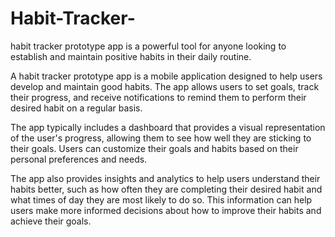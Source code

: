 # Habit-Tracker-
 habit tracker prototype app is a powerful tool for anyone looking to establish and maintain positive habits in their daily routine.
 
 A habit tracker prototype app is a mobile application designed to help users develop and maintain good habits. The app allows users to set goals, track their progress, and receive notifications to remind them to perform their desired habit on a regular basis.

The app typically includes a dashboard that provides a visual representation of the user's progress, allowing them to see how well they are sticking to their goals. Users can customize their goals and habits based on their personal preferences and needs.

The app also provides insights and analytics to help users understand their habits better, such as how often they are completing their desired habit and what times of day they are most likely to do so. This information can help users make more informed decisions about how to improve their habits and achieve their goals.
